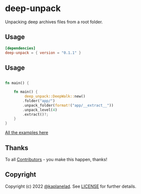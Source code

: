 # deep-unpack

Unpacking deep archives files from a root folder.

## Usage 
```toml
[dependencies]
deep-unpack = { version = "0.1.1" }
```

## Usage 
```rs

fn main() {

    fn main() {
         deep_unpack::DeepWalk::new()
        .folder("app/")
        .unpack_folder(format!("app/__extract__"))
        .unpack_level(4)
        .extract()?;
    }
}
```

[All the examples here](./unpack/examples/README.md)


## Thanks
To all [Contributors](https://github.com/spectralOps/deep-unpack/graphs/contributors) - you make this happen, thanks!


## Copyright
Copyright (c) 2022 [@kaplanelad](https://github.com/kaplanelad). See [LICENSE](LICENSE) for further details.
